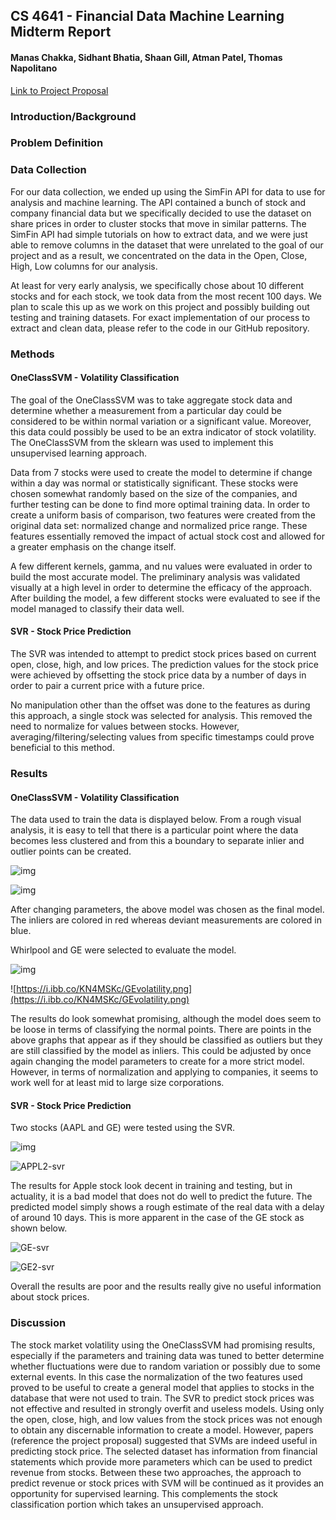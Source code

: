 ## CS 4641 - Financial Data Machine Learning Midterm Report
#### Manas Chakka, Sidhant Bhatia, Shaan Gill, Atman Patel, Thomas Napolitano

[Link to Project Proposal](https://mchakka.github.io/4641-ML-Project/)

### Introduction/Background



### Problem Definition


### Data Collection

For our data collection, we ended up using the SimFin API for data to use for analysis and machine learning. The API contained a bunch of stock and company financial data but we specifically decided to use the dataset on share prices in order to cluster stocks that move in similar patterns. The SimFin API had simple tutorials on how to extract data, and we were just able to remove columns in the dataset that were unrelated to the goal of our project and as a result, we concentrated on the data in the Open, Close, High, Low columns for our analysis. 

At least for very early analysis, we specifically chose about 10 different stocks and for each stock, we took data from the most recent 100 days. We plan to scale this up as we work on this project and possibly building out testing and training datasets. For exact implementation of our process to extract and clean data, please refer to the code in our GitHub repository.


### Methods

#### OneClassSVM - Volatility Classification

The goal of the OneClassSVM was to take aggregate stock data and determine whether a measurement from a particular day could be considered to be within normal variation or a significant value. Moreover, this data could possibly be used to be an extra indicator of stock volatility. The OneClassSVM from the sklearn was used to implement this unsupervised learning approach. 

Data from 7 stocks were used to create the model to determine if change within a day was normal or statistically significant. These stocks were chosen somewhat randomly based on the size of the companies, and further testing can be done to find more optimal training data. In order to create a uniform basis of comparison, two features were created from the original data set: normalized change and normalized price range. These features essentially removed the impact of actual stock cost and allowed for a greater emphasis on the change itself. 

A few different kernels, gamma, and nu values were evaluated in order to build the most accurate model. The preliminary analysis was validated visually at a high level in order to determine the efficacy of the approach. After building the model, a few different stocks were evaluated to see if the model managed to classify their data well.

#### SVR  - Stock Price Prediction

The SVR was intended to attempt to predict stock prices based on current open, close, high, and low prices. The prediction values for the stock price were achieved by offsetting the stock price data by a number of days in order to pair a current price with a future price. 

No manipulation other than the offset was done to the features as during this approach, a single stock was selected for analysis. This removed the need to normalize for values between stocks. However, averaging/filtering/selecting values from specific timestamps could prove beneficial to this method.



### Results

#### OneClassSVM - Volatility Classification

The data used to train the data is displayed below. From a rough visual analysis,  it is easy to tell that there is a particular point where the data becomes less clustered and from this a boundary to separate inlier and outlier points can be created.

![img](https://i.ibb.co/z2nTMDm/rawPlot.png)

![img](https://i.ibb.co/Q685z6s/train-Split.png)

After changing parameters, the above model was chosen as the final model. The inliers are colored in red whereas deviant measurements are colored in blue.



Whirlpool and GE were selected to evaluate the model. 

![img](https://i.ibb.co/GxdXnZL/WHRvolatility.png)

![https://i.ibb.co/KN4MSKc/GEvolatility.png](https://i.ibb.co/KN4MSKc/GEvolatility.png)

The results do look somewhat promising, although the model does seem to be loose in terms of classifying the normal points. There are points in the above graphs that appear as if they should be classified as outliers but they are still classified by the model as inliers. This could be adjusted by once again changing the model parameters to create for a more strict model. However, in terms of normalization and applying to companies, it seems to work well for at least mid to large size corporations. 



#### SVR - Stock Price Prediction

Two stocks (AAPL and GE) were tested using the SVR.

![img](https://i.ibb.co/Dtb1Qf0/APPL-svr.png)

![APPL2-svr](https://i.ibb.co/jRV0Xn5/APPL2-svr.png)

The results for Apple stock look decent in training and testing, but in actuality, it is a bad model that does not do well to predict the future. The predicted model simply shows a rough estimate of the real data with a delay of around 10 days. This is more apparent in the case of the GE stock as shown below.

![GE-svr](https://i.ibb.co/NnhmVSV/GE-svr.png)

![GE2-svr](https://i.ibb.co/dDqQLWJ/GE2-svr.png)

Overall the results are poor and the results really give no useful information about stock prices.



### Discussion

The stock market volatility using the OneClassSVM had promising results, especially if the parameters and training data was tuned to better determine whether fluctuations were due to random variation or possibly due to some external events. In this case the normalization of the two features used proved to be useful to create a general model that applies to stocks in the database that were not used to train. The SVR to predict stock prices was not effective and resulted in strongly overfit and useless models. Using only the open, close, high, and low values from the stock prices was not enough to obtain any discernable information to create a model. However, papers (reference the project proposal) suggested that SVMs are indeed useful in predicting stock price. The selected dataset has information from financial statements which provide more parameters which can be used to predict revenue from stocks. Between these two approaches, the approach to predict revenue or stock prices with SVM will be continued as it provides an opportunity for supervised learning. This complements the stock classification portion which takes an unsupervised approach.

